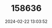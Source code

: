 ---
title: "158636"
category: "Ansonia latiffi"
draft: false
date: 2024-02-22 13:03:52
languages:
  English: ["Latiff’s Torrent-Dwelling Toad"]
---